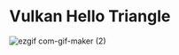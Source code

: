 # Vulkan Hello Triangle

![ezgif com-gif-maker (2)](https://user-images.githubusercontent.com/86466517/172623381-9d10f0b5-c004-47de-94ca-926d281c0610.gif)
